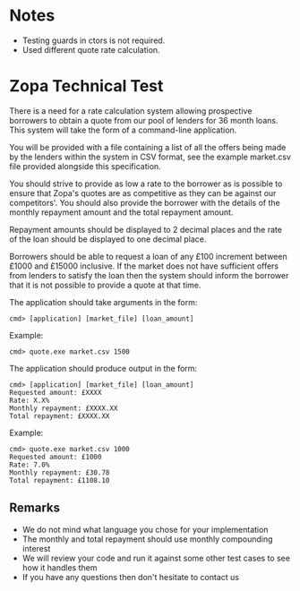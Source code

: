 # Notes

- Testing guards in ctors is not required.
- Used different quote rate calculation.


# Zopa Technical Test

There is a need for a rate calculation system allowing prospective borrowers to
obtain a quote from our pool of lenders for 36 month loans. This system will 
take the form of a command-line application.

You will be provided with a file containing a list of all the offers being made
by the lenders within the system in CSV format, see the example market.csv file
provided alongside this specification.

You should strive to provide as low a rate to the borrower as is possible to
ensure that Zopa's quotes are as competitive as they can be against our
competitors'. You should also provide the borrower with the details of the
monthly repayment amount and the total repayment amount.

Repayment amounts should be displayed to 2 decimal places and the rate of the 
loan should be displayed to one decimal place.

Borrowers should be able to request a loan of any £100 increment between £1000
and £15000 inclusive. If the market does not have sufficient offers from
lenders to satisfy the loan then the system should inform the borrower that it
is not possible to provide a quote at that time.

The application should take arguments in the form:

    cmd> [application] [market_file] [loan_amount]

Example:

    cmd> quote.exe market.csv 1500

The application should produce output in the form:

    cmd> [application] [market_file] [loan_amount]
    Requested amount: £XXXX
    Rate: X.X%
    Monthly repayment: £XXXX.XX
    Total repayment: £XXXX.XX

Example:

	cmd> quote.exe market.csv 1000
	Requested amount: £1000
	Rate: 7.0%
	Monthly repayment: £30.78
	Total repayment: £1108.10

## Remarks
 
 * We do not mind what language you chose for your implementation
 * The monthly and total repayment should use monthly compounding interest
 * We will review your code and run it against some other test cases to see how
   it handles them
 * If you have any questions then don't hesitate to contact us
